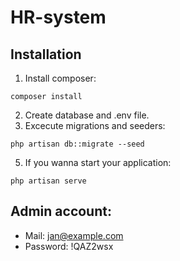 # HR-system

## Installation

1.	Install composer:
```
composer install
```
2.	Create database and .env file.
3.	Excecute migrations and seeders:
```
php artisan db::migrate --seed
```
5.	If you wanna start your application:
```
php artisan serve
```
## Admin account: 
* Mail: jan@example.com
* Password: !QAZ2wsx

